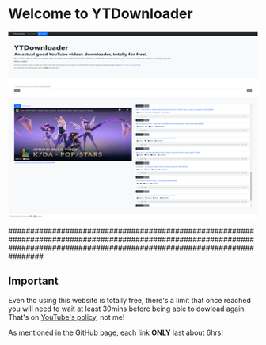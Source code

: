 # Welcome to YTDownloader

![ytdownloader - An actual good YouTube videos downloader, totally for free!.](screenshot.png)

################################################################################################################################################################################

## Important

Even tho using this website is totally free, there's a limit that once reached you will need to wait at least 30mins before being able to dowload again. That's on [YouTube's policy](https://github.com/fent/node-ytdl-core#limitations), not me!

As mentioned in the GitHub page, each link **ONLY** last about 6hrs!
